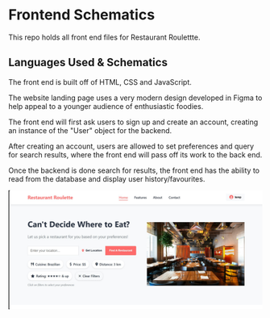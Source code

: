 
# Frontend Schematics

This repo holds all front end files for Restaurant Roulettte.





## Languages Used & Schematics
The front end is built off of HTML, CSS and JavaScript. 

The website landing page uses a very modern design developed in Figma to help appeal to a younger audience of enthusiastic foodies.

The front end will first ask users to sign up and create an account, creating an instance of the "User" object for the backend.

After creating an account, users are allowed to set preferences and query for search results, where the front end will pass off its work to the back end.

Once the backend is done search for results, the front end has the ability to read from the database and display user history/favourites.

![image alt](https://github.com/AhmadWali04/Restaurant-Roulette/blob/main/Frontend/images/Restaurant%20Roulette%20Home%20Page.jpg?raw=true)
